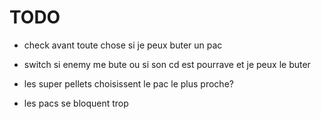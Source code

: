 # TODO
- check avant toute chose si je peux buter un pac
- switch si enemy me bute ou si son cd est pourrave et je peux le buter


- les super pellets choisissent le pac le plus proche?
- les pacs se bloquent trop

 